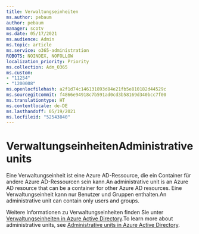 ```yaml
---
title: Verwaltungseinheiten
ms.author: pebaum
author: pebaum
manager: scotv
ms.date: 05/17/2021
ms.audience: Admin
ms.topic: article
ms.service: o365-administration
ROBOTS: NOINDEX, NOFOLLOW
localization_priority: Priority
ms.collection: Adm_O365
ms.custom:
- "11254"
- "1200008"
ms.openlocfilehash: a2f1d74c146131893d84e21fb5e810182d44529c
ms.sourcegitcommit: f4866e94918c7b591ad0cd3b58169d340bcc7f00
ms.translationtype: HT
ms.contentlocale: de-DE
ms.lasthandoff: 05/19/2021
ms.locfileid: "52543840"
---
```

# <a name="administrative-units"></a><span data-ttu-id="7d6c1-102">Verwaltungseinheiten</span><span class="sxs-lookup"><span data-stu-id="7d6c1-102">Administrative units</span></span>

<span data-ttu-id="7d6c1-103">Eine Verwaltungseinheit ist eine Azure AD-Ressource, die ein Container für andere Azure AD-Ressourcen sein kann.</span><span class="sxs-lookup"><span data-stu-id="7d6c1-103">An administrative unit is an Azure AD resource that can be a container for other Azure AD resources.</span></span> <span data-ttu-id="7d6c1-104">Eine Verwaltungseinheit kann nur Benutzer und Gruppen enthalten.</span><span class="sxs-lookup"><span data-stu-id="7d6c1-104">An administrative unit can contain only users and groups.</span></span>

<span data-ttu-id="7d6c1-105">Weitere Informationen zu Verwaltungseinheiten finden Sie unter [Verwaltungseinheiten in Azure Active Directory](/azure/active-directory/roles/administrative-units).</span><span class="sxs-lookup"><span data-stu-id="7d6c1-105">To learn more about administrative units, see [Administrative units in Azure Active Directory](/azure/active-directory/roles/administrative-units).</span></span>